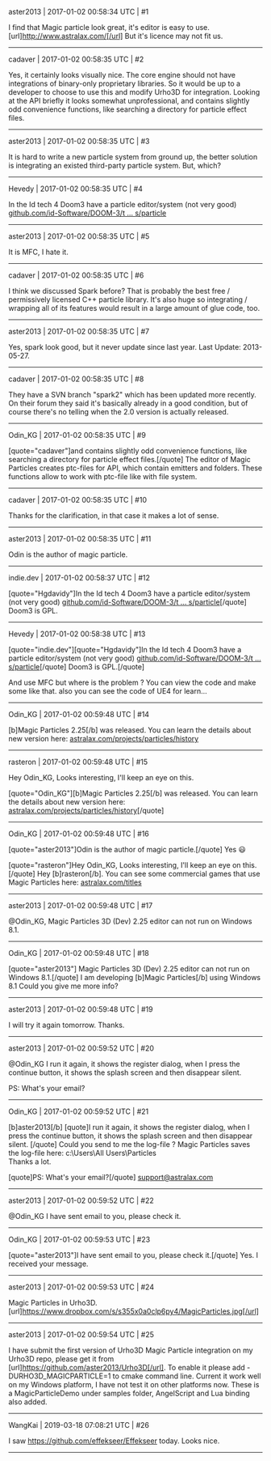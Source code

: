 aster2013 | 2017-01-02 00:58:34 UTC | #1

I find that Magic particle look great, it's editor is easy to use. [url]http://www.astralax.com/[/url] But it's licence may not fit us.

-------------------------

cadaver | 2017-01-02 00:58:35 UTC | #2

Yes, it certainly looks visually nice. The core engine should not have integrations of binary-only proprietary libraries. So it would be up to a developer to choose to use this and modify Urho3D for integration. Looking at the API briefly it looks somewhat unprofessional, and contains slightly odd convenience functions, like searching a directory for particle effect files.

-------------------------

aster2013 | 2017-01-02 00:58:35 UTC | #3

It is hard to write a new particle system from ground up, the better solution is integrating an existed third-party particle system. But, which?

-------------------------

Hevedy | 2017-01-02 00:58:35 UTC | #4

In the Id tech 4 Doom3 have a particle editor/system (not very good)
[github.com/id-Software/DOOM-3/t ... s/particle](https://github.com/id-Software/DOOM-3/tree/master/neo/tools/particle)

-------------------------

aster2013 | 2017-01-02 00:58:35 UTC | #5

It is MFC, I hate it.

-------------------------

cadaver | 2017-01-02 00:58:35 UTC | #6

I think we discussed Spark before? That is probably the best free / permissively licensed C++ particle library. It's also huge so integrating / wrapping all of its features would result in a large amount of glue code, too.

-------------------------

aster2013 | 2017-01-02 00:58:35 UTC | #7

Yes, spark look good, but it never update since last year.  Last Update: 2013-05-27.

-------------------------

cadaver | 2017-01-02 00:58:35 UTC | #8

They have a SVN branch "spark2" which has been updated more recently. On their forum they said it's basically already in a good condition, but of course there's no telling when the 2.0 version is actually released.

-------------------------

Odin_KG | 2017-01-02 00:58:35 UTC | #9

[quote="cadaver"]and contains slightly odd convenience functions, like searching a directory for particle effect files.[/quote]
The editor of Magic Particles creates ptc-files for API, which contain emitters and folders. These functions allow to work with ptc-file like with file system.

-------------------------

cadaver | 2017-01-02 00:58:35 UTC | #10

Thanks for the clarification, in that case it makes a lot of sense.

-------------------------

aster2013 | 2017-01-02 00:58:35 UTC | #11

Odin is the author of magic particle.

-------------------------

indie.dev | 2017-01-02 00:58:37 UTC | #12

[quote="Hgdavidy"]In the Id tech 4 Doom3 have a particle editor/system (not very good)
[github.com/id-Software/DOOM-3/t ... s/particle](https://github.com/id-Software/DOOM-3/tree/master/neo/tools/particle)[/quote]
Doom3 is GPL.

-------------------------

Hevedy | 2017-01-02 00:58:38 UTC | #13

[quote="indie.dev"][quote="Hgdavidy"]In the Id tech 4 Doom3 have a particle editor/system (not very good)
[github.com/id-Software/DOOM-3/t ... s/particle](https://github.com/id-Software/DOOM-3/tree/master/neo/tools/particle)[/quote]
Doom3 is GPL.[/quote]

And use MFC but where is the problem ?
You can view the code and make some like that.
also you can see the code of UE4 for learn...

-------------------------

Odin_KG | 2017-01-02 00:59:48 UTC | #14

[b]Magic Particles 2.25[/b] was released. You can learn the details about new version here: [astralax.com/projects/particles/history](http://astralax.com/projects/particles/history)

-------------------------

rasteron | 2017-01-02 00:59:48 UTC | #15

Hey Odin_KG, Looks interesting, I'll keep an eye on this.

[quote="Odin_KG"][b]Magic Particles 2.25[/b] was released. You can learn the details about new version here: [astralax.com/projects/particles/history](http://astralax.com/projects/particles/history)[/quote]

-------------------------

Odin_KG | 2017-01-02 00:59:48 UTC | #16

[quote="aster2013"]Odin is the author of magic particle.[/quote]
Yes  :smiley:

[quote="rasteron"]Hey Odin_KG, Looks interesting, I'll keep an eye on this.[/quote]
Hey [b]rasteron[/b]. You can see some commercial games that use Magic Particles here: [astralax.com/titles](http://astralax.com/titles)

-------------------------

aster2013 | 2017-01-02 00:59:48 UTC | #17

@Odin_KG, Magic Particles 3D (Dev) 2.25 editor can not run on Windows 8.1.

-------------------------

Odin_KG | 2017-01-02 00:59:48 UTC | #18

[quote="aster2013"] Magic Particles 3D (Dev) 2.25 editor can not run on Windows 8.1.[/quote]
I am developing [b]Magic Particles[/b] using Windows 8.1
Could you give me more info?

-------------------------

aster2013 | 2017-01-02 00:59:48 UTC | #19

I will try it again tomorrow. Thanks.

-------------------------

aster2013 | 2017-01-02 00:59:52 UTC | #20

@Odin_KG
I run it again, it shows the register dialog, when I press the continue button, it shows the splash screen and then disappear silent. 

PS: What's your email?

-------------------------

Odin_KG | 2017-01-02 00:59:52 UTC | #21

[b]aster2013[/b]
[quote]I run it again, it shows the register dialog, when I press the continue button, it shows the splash screen and then disappear silent. [/quote]
Could you send to me the log-file ?
Magic Particles saves the log-file here: c:\Users\All Users\Particles\
Thanks a lot.

[quote]PS: What's your email?[/quote]
[support@astralax.com](mailto:support@astralax.com)

-------------------------

aster2013 | 2017-01-02 00:59:52 UTC | #22

@Odin_KG
I have sent email to you, please check it.

-------------------------

Odin_KG | 2017-01-02 00:59:53 UTC | #23

[quote="aster2013"]I have sent email to you, please check it.[/quote]
Yes. I received your message.

-------------------------

aster2013 | 2017-01-02 00:59:53 UTC | #24

Magic Particles in Urho3D.
[url]https://www.dropbox.com/s/s355x0a0clp6py4/MagicParticles.jpg[/url]

-------------------------

aster2013 | 2017-01-02 00:59:54 UTC | #25

I have submit the first version of Urho3D Magic Particle integration on my Urho3D repo, please get it from [url]https://github.com/aster2013/Urho3D[/url]. To enable it please add -DURHO3D_MAGICPARTICLE=1 to cmake command line. Current it work well on my Windows platform, I have not test it on other platforms now. These is a MagicParticleDemo under samples folder, AngelScript and Lua binding also added.

-------------------------

WangKai | 2019-03-18 07:08:21 UTC | #26

I saw https://github.com/effekseer/Effekseer today. Looks nice.

-------------------------

